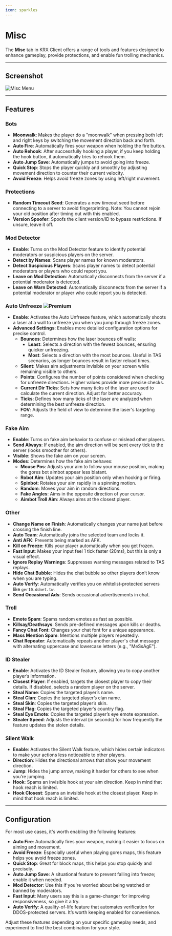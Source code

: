 ```yaml
---
icon: sparkles
---
```


# Misc

The **Misc** tab in KRX Client offers a range of tools and features designed to enhance gameplay, provide protections, and enable fun trolling mechanics.

---

## **Screenshot**
![Misc Menu](https://raw.githubusercontent.com/Krixx1337/krxclient-docs/refs/heads/main/images/misc-menu.png)

---

## **Features**

### **Bots**
- **Moonwalk**: Makes the player do a "moonwalk" when pressing both left and right keys by switching the movement direction back and forth.
- **Auto Fire**: Automatically fires your weapon when holding the fire button.
- **Auto Rehook**: After successfully hooking a player, if you keep holding the hook button, it automatically tries to rehook them.
- **Auto Jump Save**: Automatically jumps to avoid going into freeze.
- **Quick Stop**: Stops the player quickly and smoothly by adjusting movement direction to counter their current velocity.
- **Avoid Freeze**: Helps avoid freeze zones by using left/right movement.

### **Protections**
- **Random Timeout Seed**: Generates a new timeout seed before connecting to a server to avoid fingerprinting. Note: You cannot rejoin your old position after timing out with this enabled.
- **Version Spoofer**: Spoofs the client version/ID to bypass restrictions. If unsure, leave it off.

### **Mod Detector**  
- **Enable**: Turns on the Mod Detector feature to identify potential moderators or suspicious players on the server.  
- **Detect by Names**: Scans player names for known moderators.  
- **Detect Suspicious Players**: Scans player names to detect potential moderators or players who could report you.  
- **Leave on Mod Detection**: Automatically disconnects from the server if a potential moderator is detected.  
- **Leave on Warn Detected**: Automatically disconnects from the server if a potential moderator or player who could report you is detected.  

### **Auto Unfreeze** ![Premium](https://img.shields.io/badge/Premium-%23ffba00?style=flat-square)
- **Enable**: Activates the Auto Unfreeze feature, which automatically shoots a laser at a wall to unfreeze you when you jump through freeze zones.
- **Advanced Settings**: Enables more detailed configuration options for precise control.
    - **Bounces**: Determines how the laser bounces off walls:
        - **Least**: Selects a direction with the fewest bounces, ensuring quicker unfreezing.
        - **Most**: Selects a direction with the most bounces. Useful in TAS scenarios, as longer bounces result in faster reload times.
    - **Silent**: Makes aim adjustments invisible on your screen while remaining visible to others.
    - **Points**: Configures the number of points considered when checking for unfreeze directions. Higher values provide more precise checks.
    - **Current Dir Ticks**: Sets how many ticks of the laser are used to calculate the current direction. Adjust for better accuracy.
    - **Ticks**: Defines how many ticks of the laser are analyzed when determining the best unfreeze direction.
    - **FOV**: Adjusts the field of view to determine the laser's targeting range.

### **Fake Aim**
- **Enable**: Turns on fake aim behavior to confuse or mislead other players.
- **Send Always**: If enabled, the aim direction will be sent every tick to the server (looks smoother for others).
- **Visible**: Shows the fake aim on your screen.
- **Modes**: Determines how the fake aim behaves:
  - **Mouse Pos**: Adjusts your aim to follow your mouse position, making the gores bot aimbot appear less blatant.
  - **Robot Aim**: Updates your aim position only when hooking or firing.
  - **Spinbot**: Rotates your aim rapidly in a spinning motion.
  - **Random**: Moves your aim in random directions.
  - **Fake Angles**: Aims in the opposite direction of your cursor.
  - **Aimbot Troll Aim**: Always aims at the closest player.

### **Other**
- **Change Name on Finish**: Automatically changes your name just before crossing the finish line.
- **Auto Team**: Automatically joins the selected team and locks it.
- **Anti AFK**: Prevents being marked as AFK.
- **Kill on Freeze**: Kills your player automatically when you get frozen.
- **Fast Input**: Makes your input feel 1 tick faster (20ms), but this is only a visual effect.
- **Ignore Replay Warnings**: Suppresses warning messages related to TAS replays.
- **Hide Chat Bubble**: Hides the chat bubble so other players don’t know when you are typing.
- **Auto Verify**: Automatically verifies you on whitelist-protected servers like `ger10.ddnet.tw`.
- **Send Occasional Ads**: Sends occasional advertisements in chat.

### **Troll**
- **Emote Spam**: Spams random emotes as fast as possible.
- **Killsay/Deathsays**: Sends pre-defined messages upon kills or deaths.
- **Fancy Chat Font**: Changes your chat font for a unique appearance.
- **Mass Mention Spam**: Mentions multiple players repeatedly.
- **Chat Repeater**: Automatically repeats another player's chat message with alternating uppercase and lowercase letters (e.g., "MeSsAgE").

### **ID Stealer**
- **Enable**: Activates the ID Stealer feature, allowing you to copy another player’s information.
- **Closest Player**: If enabled, targets the closest player to copy their details. If disabled, selects a random player on the server.
- **Steal Name**: Copies the targeted player’s name.
- **Steal Clan**: Copies the targeted player’s clan name.
- **Steal Skin**: Copies the targeted player’s skin.
- **Steal Flag**: Copies the targeted player’s country flag.
- **Steal Eye Emote**: Copies the targeted player’s eye emote expression.
- **Stealer Speed**: Adjusts the interval (in seconds) for how frequently the feature updates the stolen details.

### **Silent Walk**
- **Enable**: Activates the Silent Walk feature, which hides certain indicators to make your actions less noticeable to other players.
- **Direction**: Hides the directional arrows that show your movement direction.
- **Jump**: Hides the jump arrow, making it harder for others to see when you’re jumping.
- **Hook**: Spams an invisible hook at your aim direction. Keep in mind that hook reach is limited.
- **Hook Closest**: Spams an invisible hook at the closest player. Keep in mind that hook reach is limited.

---

## **Configuration**

For most use cases, it's worth enabling the following features:
- **Auto Fire**: Automatically fires your weapon, making it easier to focus on aiming and movement.
- **Avoid Freeze**: Especially useful when playing gores maps, this feature helps you avoid freeze zones.
- **Quick Stop**: Great for block maps, this helps you stop quickly and precisely.
- **Auto Jump Save**: A situational feature to prevent falling into freeze; enable it when needed.
- **Mod Detector**: Use this if you're worried about being watched or banned by moderators.
- **Fast Input**: Many users say this is a game-changer for improving responsiveness, so give it a try.
- **Auto Verify**: A quality-of-life feature that automates verification for DDOS-protected servers. It’s worth keeping enabled for convenience.

Adjust these features depending on your specific gameplay needs, and experiment to find the best combination for your style.
